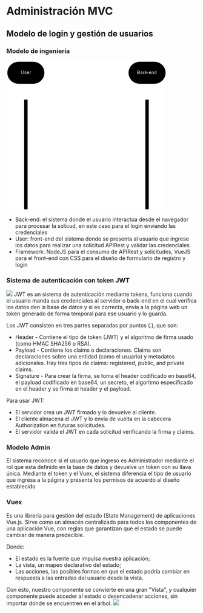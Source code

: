 # Administración MVC
## Modelo de login y gestión de usuarios

### Modelo de ingeniería

![](https://raw.githubusercontent.com/JILogio/WebProject/main/resources/asd.png)



- Back-end: el sistema donde el usuario interactúa desde el navegador para procesar la solicud, en este caso para el login enviando las credenciales
- User: front-end del sistema donde se presenta al usuario que ingrese los datos para realizar una solicitud APIRest y validar las credenciales
- Framework: NodeJS para el consumo de APIRest y solicitudes, VueJS para el front-end con CSS para el diseño de formulario de registro y login

### Sistema de autenticación con token JWT
![](https://miro.medium.com/v2/resize:fit:1100/format:webp/1*u3a-5xZDeudKrFGcxHzLew.png)
JWT es un sistema de autenticación mediante tokens, funciona cuando el usuario manda sus credenciales al servidor o back-end en el cual verifica los datos den la base de datos y si es correcta, envía a la página web un token generado de forma temporal para ese usuario y lo guarda.

Los JWT consisten en tres partes separadas por puntos (.), que son:
- Header - Contiene el tipo de token (JWT) y el algoritmo de firma usado (como HMAC SHA256 o RSA).
- Payload - Contiene los claims o declaraciones. Claims son declaraciones sobre una entidad (como el usuario) y metadatos adicionales. Hay tres tipos de claims: registered, public, and private claims.
- Signature - Para crear la firma, se toma el header codificado en base64, el payload codificado en base64, un secreto, el algoritmo especificado en el header y se firma el header y el payload.

Para usar JWT:
- El servidor crea un JWT firmado y lo devuelve al cliente.
- El cliente almacena el JWT y lo envía de vuelta en la cabecera Authorization en futuras solicitudes.
- El servidor valida el JWT en cada solicitud verificando la firma y claims.

### Modelo Admin
El sistema reconoce si el usuario que ingreso es Administrador mediante el rol que esta definido en la base de datos y devuelve un token con su llava única. Mediante el token y el Vuex, el sistema diferencia el tipo de usuario que ingresa a la página y presenta los permisos de acuerdo al diseño establecido

### Vuex
Es una librería para gestión del estado (State Management) de aplicaciones Vue.js. Sirve como un almacén centralizado para todos los componentes de una aplicación Vue, con reglas que garantizan que el estado se puede cambiar de manera predecible.

Donde:
- El estado es la fuente que impulsa nuestra aplicación;
- La vista, un mapeo declarativo del estado;
- Las acciones, las posibles formas en que el estado podría cambiar en respuesta a las entradas del usuario desde la vista.

Con esto, nuestro componente se convierte en una gran "Vista", y cualquier componente puede acceder al estado o desencadenar acciones, sin importar dónde se encuentren en el árbol.
![](https://unpocodejava.files.wordpress.com/2019/05/image006.jpg)
